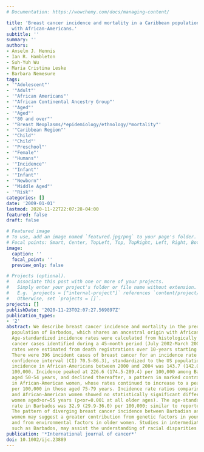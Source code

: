 ```yaml
---
# Documentation: https://wowchemy.com/docs/managing-content/

title: 'Breast cancer incidence and mortality in a Caribbean population: comparisons
  with African-Americans.'
subtitle: ''
summary: ''
authors:
- Anselm J. Hennis
- Ian R. Hambleton
- Suh-Yuh Wu
- Maria Cristina Leske
- Barbara Nemesure
tags:
- '"Adolescent"'
- '"Adult"'
- '"African Americans"'
- '"African Continental Ancestry Group"'
- '"Aged"'
- '"Aged"'
- '"80 and over"'
- '"Breast Neoplasms/*epidemiology/ethnology/*mortality"'
- '"Caribbean Region"'
- '"Child"'
- '"Child"'
- '"Preschool"'
- '"Female"'
- '"Humans"'
- '"Incidence"'
- '"Infant"'
- '"Infant"'
- '"Newborn"'
- '"Middle Aged"'
- '"Risk"'
categories: []
date: '2009-01-01'
lastmod: 2020-11-22T22:07:28-04:00
featured: false
draft: false

# Featured image
# To use, add an image named `featured.jpg/png` to your page's folder.
# Focal points: Smart, Center, TopLeft, Top, TopRight, Left, Right, BottomLeft, Bottom, BottomRight.
image:
  caption: ''
  focal_point: ''
  preview_only: false

# Projects (optional).
#   Associate this post with one or more of your projects.
#   Simply enter your project's folder or file name without extension.
#   E.g. `projects = ["internal-project"]` references `content/project/deep-learning/index.md`.
#   Otherwise, set `projects = []`.
projects: []
publishDate: '2020-11-23T02:07:27.569897Z'
publication_types:
- '2'
abstract: We describe breast cancer incidence and mortality in the predominantly African-origin
  population of Barbados, which shares an ancestral origin with African-Americans.
  Age-standardized incidence rates were calculated from histologically confirmed breast
  cancer cases identified during a 45-month period (July 2002-March 2006). Mortality
  rates were estimated from death registrations over 10-years starting January 1995.
  There were 396 incident cases of breast cancer for an incidence rate of 78.1 (95%
  confidence interval (CI) 70.5-86.3), standardized to the US population. Breast cancer
  incidence in African-Americans between 2000 and 2004 was 143.7 (142.0-145.5) per
  100,000. Incidence peaked at 226.6 (174.5-289.4) per 100,000 among Barbadian women
  aged 50-54 years, and declined thereafter, a pattern in marked contrast to trends
  in African-American women, whose rates continued to increase to a peak of 483.5
  per 100,000 in those aged 75-79 years. Incidence rate ratios comparing Barbadian
  and African-American women showed no statistically significant differences among
  women aged>or=55 years (p<or=0.001 at all older ages). The age-standardized mortality
  rate in Barbados was 32.9 (29.9-36.0) per 100,000; similar to reported US rates.
  The pattern of diverging breast cancer incidence between Barbadian and African-American
  women may suggest a greater contribution from genetic factors in younger women,
  and from environmental factors in older women. Studies in intermediate risk populations,
  such as Barbados, may assist the understanding of racial disparities in breast cancer.
publication: '*International journal of cancer*'
doi: 10.1002/ijc.23889
---
```

